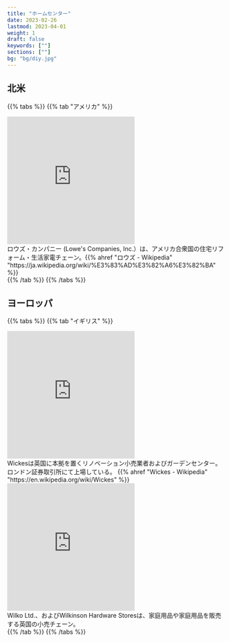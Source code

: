 ```yaml
---
title: "ホームセンター"
date: 2023-02-26
lastmod: 2023-04-01
weight: 1
draft: false
keywords: [""]
sections: [""]
bg: "bg/diy.jpg"
---
```



## 北米

{{% tabs  %}}
{{% tab "アメリカ" %}}
<div class="googlemap-if">
<iframe src="https://www.google.com/maps/embed?pb=!4v1678553723391!6m8!1m7!1srHpPZqdF08eUgrG_gvZh4g!2m2!1d38.8925227177514!2d-77.42695436482619!3f81.7916130978465!4f1.5773613587903412!5f3.325193203789971" width="295" height="295" style="border:0;" allowfullscreen="" loading="lazy" referrerpolicy="no-referrer-when-downgrade"></iframe>
<div class="description">
ロウズ・カンパニー (Lowe's Companies, Inc.）は、アメリカ合衆国の住宅リフォーム・生活家電チェーン。{{% ahref "ロウズ - Wikipedia" "https://ja.wikipedia.org/wiki/%E3%83%AD%E3%82%A6%E3%82%BA" %}}
</div>
</div>
{{% /tab %}}
{{% /tabs %}}

## ヨーロッパ

{{% tabs  %}}
{{% tab "イギリス" %}}
<div class="googlemap-if">
<iframe src="https://www.google.com/maps/embed?pb=!4v1677760478165!6m8!1m7!1s1DxZflfZfBEB9qChHDz2ww!2m2!1d53.37559043496722!2d-1.47620012744859!3f147.2024378883245!4f1.5357451606549546!5f2.751626820305279" width="295" height="295" style="border:0;" allowfullscreen="" loading="lazy" referrerpolicy="no-referrer-when-downgrade"></iframe>
<div class="description">
Wickesは英国に本拠を置くリノベーション小売業者およびガーデンセンター。ロンドン証券取引所にて上場している。
{{% ahref "Wickes - Wikipedia" "https://en.wikipedia.org/wiki/Wickes" %}}
</div>
</div>

<div class="googlemap-if">
<iframe src="https://www.google.com/maps/embed?pb=!4v1677843308735!6m8!1m7!1sEkeFudAfHfeMBfQTeP5jjg!2m2!1d52.63773181606981!2d-1.13069399112191!3f30.599696108268567!4f2.9820979613480745!5f1.6681055020430153" width="295" height="295" style="border:0;" allowfullscreen="" loading="lazy" referrerpolicy="no-referrer-when-downgrade"></iframe>
<div class="description">
Wilko Ltd.、およびWilkinson Hardware Storesは、家庭用品や家庭用品を販売する英国の小売チェーン。
</div>
</div>
{{% /tab %}}
{{% /tabs %}}